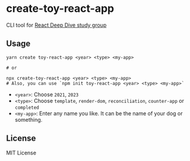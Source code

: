 # create-toy-react-app

CLI tool for [React Deep Dive study group](https://github.com/shuta13/react-deep-dive)

## Usage

```shell
yarn create toy-react-app <year> <type> <my-app>

# or

npx create-toy-react-app <year> <type> <my-app>
# Also, you can use `npm init toy-react-app <year> <type> <my-app>`
```

- `<year>`: Choose `2021`, `2023`
- `<type>`: Choose `template`, `render-dom`, `reconciliation`, `counter-app` or `completed`
- `<my-app>`: Enter any name you like. It can be the name of your dog or something.

## License

MIT License
